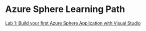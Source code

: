 # Azure Sphere Learning Path

[Lab 1: Build your first Azure Sphere Application with Visual Studio](../../zdocs/Lab_1_Visual_Studio_and_Azure_Sphere/README.md)